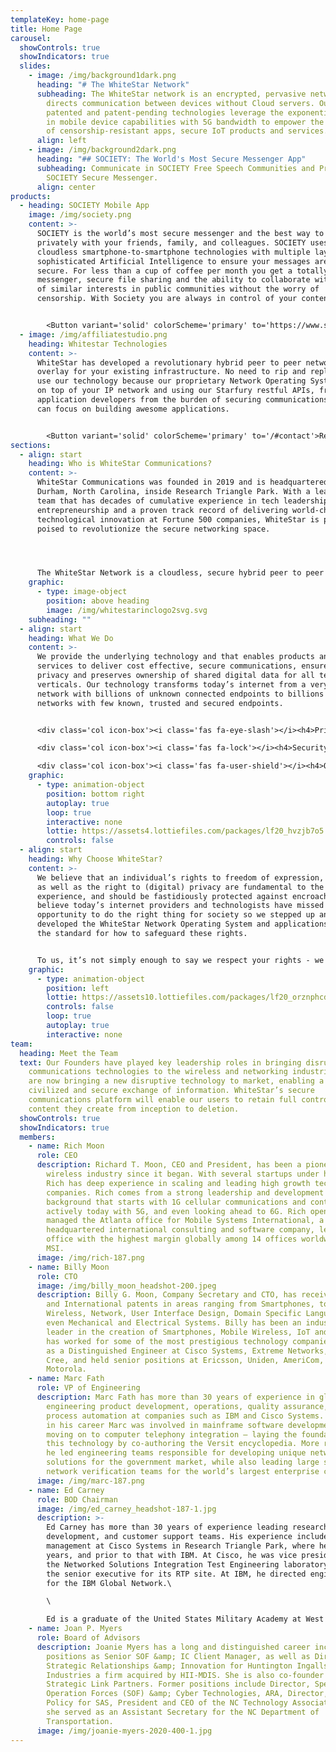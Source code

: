 ```yaml
---
templateKey: home-page
title: Home Page
carousel:
  showControls: true
  showIndicators: true
  slides:
    - image: /img/background1dark.png
      heading: "# The WhiteStar Network"
      subheading: The WhiteStar network is an encrypted, pervasive network that
        directs communication between devices without Cloud servers. Our
        patented and patent-pending technologies leverage the exponential growth
        in mobile device capabilities with 5G bandwidth to empower the creation
        of censorship-resistant apps, secure IoT products and services.
      align: left
    - image: /img/background2dark.png
      heading: "## SOCIETY: The World's Most Secure Messenger App"
      subheading: Communicate in SOCIETY Free Speech Communities and Privately in
        SOCIETY Secure Messenger.
      align: center
products:
  - heading: SOCIETY Mobile App
    image: /img/society.png
    content: >-
      SOCIETY is the world’s most secure messenger and the best way to chat
      privately with your friends, family, and colleagues. SOCIETY uses
      cloudless smartphone-to-smartphone technologies with multiple layers of
      sophisticated Artificial Intelligence to ensure your messages are always
      secure. For less than a cup of coffee per month you get a totally secure
      messenger, secure file sharing and the ability to collaborate with people
      of similar interests in public communities without the worry of
      censorship. With Society you are always in control of your content.


        <Button variant='solid' colorScheme='primary' to='https://www.societyapp.io'>Download Now</Button>
  - image: /img/affiliatestudio.png
    heading: Whitestar Technologies
    content: >-
      WhiteStar has developed a revolutionary hybrid peer to peer network
      overlay for your existing infrastructure. No need to rip and replace to
      use our technology because our proprietary Network Operating System sits
      on top of your IP network and using our Starfury restful APIs, frees
      application developers from the burden of securing communications so they
      can focus on building awesome applications.


        <Button variant='solid' colorScheme='primary' to='/#contact'>Request a Demo</Button>
sections:
  - align: start
    heading: Who is WhiteStar Communications?
    content: >-
      WhiteStar Communications was founded in 2019 and is headquartered in
      Durham, North Carolina, inside Research Triangle Park. With a leadership
      team that has decades of cumulative experience in tech leadership,
      entrepreneurship and a proven track record of delivering world-changing
      technological innovation at Fortune 500 companies, WhiteStar is perfectly
      poised to revolutionize the secure networking space.




      The WhiteStar Network is a cloudless, secure hybrid peer to peer network that enables direct encrypted communications between devices. Our patented and patent-pending technologies leverage the exponential growth in mobile device capabilities and virtually unlimited 5G bandwidth to empower the creation of an entirely new generation of IoT products and services.
    graphic:
      - type: image-object
        position: above heading
        image: /img/whitestarinclogo2svg.svg
    subheading: ""
  - align: start
    heading: What We Do
    content: >-
      We provide the underlying technology and that enables products and
      services to deliver cost effective, secure communications, ensure data
      privacy and preserves ownership of shared digital data for all technology
      verticals. Our technology transforms today’s internet from a very large
      network with billions of unknown connected endpoints to billions of
      networks with few known, trusted and secured endpoints.


      <div class='col icon-box'><i class='fas fa-eye-slash'></i><h4>Privacy</h4><p>Through first party trust peer to peer endpoint connections, you always know who you are interacting with, all the time. Network connections must ‘opt-in’ to communications preventing unwanted SPAM or Phishing attempts. No metadata collection is possible because there is no intermediate cloud storage, there is no opportunity for 3rd party monetization of your personal property.</p></div>

      <div class='col icon-box'><i class='fas fa-lock'></i><h4>Security</h4><p>All Content (Messages, Images, and Videos) is encrypted in flight and at rest on all connected devices. Encryption is accomplished by advanced patent-pending AI which is the strongest allowed by US law and results in the absolute minimum surface area for cybercrime ensuring your content is always safe.</p></div>

      <div class='col icon-box'><i class='fas fa-user-shield'></i><h4>Ownership</h4><p>Using patented tag switching capabilities, you as a content provider, always retain full control of all of your shared content, meaning decisions on how content is shared, edited, deleted, or monetized is always in your control.</p></div>
    graphic:
      - type: animation-object
        position: bottom right
        autoplay: true
        loop: true
        interactive: none
        lottie: https://assets4.lottiefiles.com/packages/lf20_hvzjb7o5.json
        controls: false
  - align: start
    heading: Why Choose WhiteStar?
    content: >-
      We believe that an individual’s rights to freedom of expression, assembly
      as well as the right to (digital) privacy are fundamental to the human
      experience, and should be fastidiously protected against encroachment. We
      believe today’s internet providers and technologists have missed the
      opportunity to do the right thing for society so we stepped up and
      developed the WhiteStar Network Operating System and applications that set
      the standard for how to safeguard these rights.


      To us, it’s not simply enough to say we respect your rights - we wanted to prove our conviction by creating a technology that will change the way internet communications will be delivered in the future. We have made our technology accessible through Star Fury Restful APIs so that every application developer can leverage our technology to provide you with the same protections we provide our customers. At WhitesStar, we believe our technology is revolutionary and it will transform the way society digitally communicates whether it be through secure and private conversations or through the use of connected IoT devices. WhiteStar is your trusted partner.
    graphic:
      - type: animation-object
        position: left
        lottie: https://assets10.lottiefiles.com/packages/lf20_orznphcd.json
        controls: false
        loop: true
        autoplay: true
        interactive: none
team:
  heading: Meet the Team
  text: Our Founders have played key leadership roles in bringing disruptive
    communications technologies to the wireless and networking industries. They
    are now bringing a new disruptive technology to market, enabling a more
    civilized and secure exchange of information. WhiteStar’s secure
    communications platform will enable our users to retain full control of
    content they create from inception to deletion.
  showControls: true
  showIndicators: true
  members:
    - name: Rich Moon
      role: CEO
      description: Richard T. Moon, CEO and President, has been a pioneer in the
        wireless industry since it began. With several startups under his belt,
        Rich has deep experience in scaling and leading high growth technology
        companies. Rich comes from a strong leadership and development
        background that starts with 1G cellular communications and continues
        actively today with 5G, and even looking ahead to 6G. Rich opened and
        managed the Atlanta office for Mobile Systems International, a London UK
        headquartered international consulting and software company, leading his
        office with the highest margin globally among 14 offices worldwide for
        MSI.
      image: /img/rich-187.png
    - name: Billy Moon
      role: CTO
      image: /img/billy_moon_headshot-200.jpeg
      description: Billy G. Moon, Company Secretary and CTO, has received over 250 US
        and International patents in areas ranging from Smartphones, to
        Wireless, Network, User Interface Design, Domain Specific Languages and
        even Mechanical and Electrical Systems. Billy has been an industry
        leader in the creation of Smartphones, Mobile Wireless, IoT and SDN and
        has worked for some of the most prestigious technology companies serving
        as a Distinguished Engineer at Cisco Systems, Extreme Networks, and
        Cree, and held senior positions at Ericsson, Uniden, AmeriCom, and
        Motorola.
    - name: Marc Fath
      role: VP of Engineering
      description: Marc Fath has more than 30 years of experience in global
        engineering product development, operations, quality assurance, and
        process automation at companies such as IBM and Cisco Systems. Early on
        in his career Marc was involved in mainframe software development,
        moving on to computer telephony integration – laying the foundation for
        this technology by co-authoring the Versit encyclopedia. More recently
        he led engineering teams responsible for developing unique networking
        solutions for the government market, while also leading large scale
        network verification teams for the world’s largest enterprise customers.
      image: /img/marc-187.png
    - name: Ed Carney
      role: BOD Chairman
      image: /img/ed_carney_headshot-187-1.jpg
      description: >-
        Ed Carney has more than 30 years of experience leading research and
        development, and customer support teams. His experience includes general
        management at Cisco Systems in Research Triangle Park, where he spent 15
        years, and prior to that with IBM. At Cisco, he was vice president of
        the Networked Solutions Integration Test Engineering laboratory and was
        the senior executive for its RTP site. At IBM, he directed engineering
        for the IBM Global Network.\

        \

        Ed is a graduate of the United States Military Academy at West Point.
    - name: Joan P. Myers
      role: Board of Advisors
      description: Joanie Myers has a long and distinguished career including
        positions as Senior SOF &amp; IC Client Manager, as well as Director of
        Strategic Relationships &amp; Innovation for Huntington Ingalls
        Industries a firm acquired by HII-MDIS. She is also co-founder of
        Strategic Link Partners. Former positions include Director, Special
        Operation Forces (SOF) &amp; Cyber Technologies, ARA, Director, U.S.
        Policy for SAS, President and CEO of the NC Technology Association and
        she served as an Assistant Secretary for the NC Department of
        Transportation.
      image: /img/joanie-myers-2020-400-1.jpg
---
```

